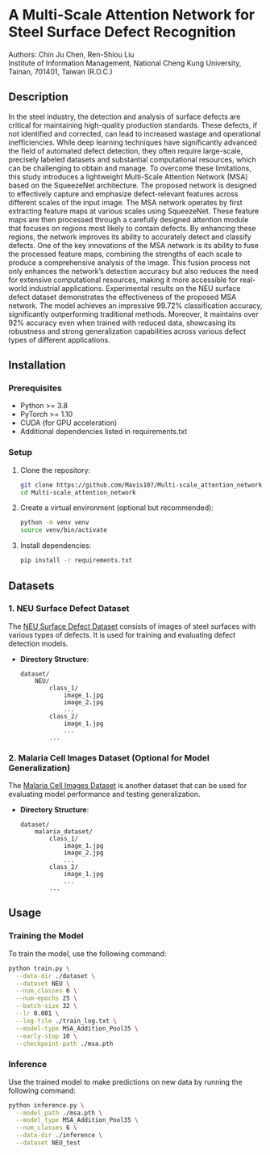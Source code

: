 # A Multi-Scale Attention Network for Steel Surface Defect Recognition
Authors: Chin Ju Chen, Ren-Shiou Liu  
Institute of Information Management, National Cheng Kung University, Tainan, 701401, Taiwan (R.O.C.)


## Description

In the steel industry, the detection and analysis of surface defects are critical for maintaining high-quality production standards. These defects, if not identified and corrected, can lead to increased wastage and operational inefficiencies. While deep learning techniques have significantly advanced the field of automated defect detection, they often require large-scale, precisely labeled datasets and substantial computational resources, which can be challenging to obtain and manage. To overcome these limitations, this study introduces a lightweight Multi-Scale Attention Network (MSA) based on the  SqueezeNet architecture. The proposed network is designed to effectively capture and emphasize defect-relevant features across different scales of the input image. The MSA network operates by first extracting feature maps at various scales using SqueezeNet. These feature maps are then processed through a carefully designed attention module that focuses on regions most likely to contain defects. By enhancing these regions, the network improves its ability to accurately detect and classify defects. One of the key innovations of the MSA network is its ability to fuse the processed feature maps, combining the strengths of each scale to produce a comprehensive analysis of the image. This fusion process not only enhances the network’s detection accuracy but also reduces the need for extensive computational resources, making it more accessible for real-world industrial applications. Experimental results on the NEU surface defect dataset demonstrates the effectiveness of the proposed MSA network. The model achieves an impressive 99.72\% classification accuracy, significantly outperforming traditional methods. Moreover, it maintains over 92\% accuracy even when trained with reduced data, showcasing its robustness and strong generalization capabilities across various defect types of different applications.

## Installation

### Prerequisites

- Python >= 3.8
- PyTorch >= 1.10
- CUDA (for GPU acceleration)
- Additional dependencies listed in requirements.txt

### Setup

1. Clone the repository:
    ```bash
    git clone https://github.com/Mavis107/Multi-scale_attention_network.git
    cd Multi-scale_attention_network
    ```

2. Create a virtual environment (optional but recommended):
    ```bash
    python -m venv venv
    source venv/bin/activate 
    ```

3. Install dependencies:
    ```bash
    pip install -r requirements.txt
    ```

## Datasets

### 1. **NEU Surface Defect Dataset**

The [NEU Surface Defect Dataset](https://www.kaggle.com/datasets/kaustubhdikshit/neu-surface-defect-database) consists of images of steel surfaces with various types of defects. It is used for training and evaluating defect detection models.

- **Directory Structure**:
    ```
    dataset/
        NEU/
            class_1/
                image_1.jpg
                image_2.jpg
                ...
            class_2/
                image_1.jpg
                ...
            ...
    ```

### 2. **Malaria Cell Images Dataset (Optional for Model Generalization)**

The [Malaria Cell Images Dataset](https://www.kaggle.com/datasets/iarunava/cell-images-for-detecting-malaria) is another dataset that can be used for evaluating model performance and testing generalization.

- **Directory Structure**:
    ```
    dataset/
        malaria_dataset/
            class_1/
                image_1.jpg
                image_2.jpg
                ...
            class_2/
                image_1.jpg
                ...
            ...
    ```

## Usage

### Training the Model
To train the model, use the following command:
```bash
python train.py \
  --data-dir ./dataset \
  --dataset NEU \
  --num_classes 6 \
  --num-epochs 25 \
  --batch-size 32 \
  --lr 0.001 \
  --log-file ./train_log.txt \
  --model-type MSA_Addition_Pool35 \
  --early-stop 10 \
  --checkpoint-path ./msa.pth
```



### Inference
Use the trained model to make predictions on new data by running the following command:

```bash
python inference.py \
  --model_path ./msa.pth \
  --model_type MSA_Addition_Pool35 \
  --num_classes 6 \
  --data-dir ./inference \
  --dataset NEU_test
```


